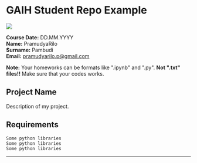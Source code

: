 # GAIH Student Repo Example
![](img/logo.png)

**Course Date:** DD.MM.YYYY  
**Name:** PramudyaRilo  
**Surname:** Pambudi  
**Email:** pramudyarilo.p@gmail.com  

**Note:** Your homeworks can be formats like ".ipynb" and ".py". **Not ".txt" files!!** Make sure that your codes works.  

## Project Name
Description of my project.

## Requirements
```
Some python libraries
Some python libraries
Some python libraries
```
---
